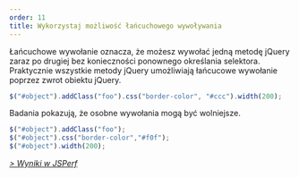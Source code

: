 ```yaml
---
order: 11
title: Wykorzystaj możliwość łańcuchowego wywoływania
---
```


Łańcuchowe wywołanie oznacza, że możesz wywołać jedną metodę jQuery zaraz po drugiej bez konieczności ponownego określania selektora. Praktycznie wszystkie metody jQuery umożliwiają łańcucowe wywołanie poprzez zwrot obiektu jQuery.

```js
$("#object").addClass("foo").css("border-color", "#ccc").width(200);
```

Badania pokazują, że osobne wywołania mogą być wolniejsze.

```js
$("#object").addClass("foo");
$("#object").css("border-color","#f0f");
$("#object").width(200);
```

*[> Wyniki w JSPerf](http://jsperf.com/browser-diet-chaining)*
